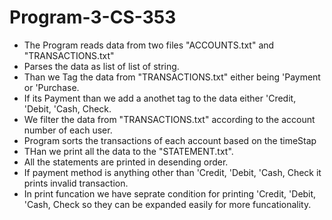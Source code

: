 # Program-3-CS-353
* The Program reads data from two files "ACCOUNTS.txt" and "TRANSACTIONS.txt"
* Parses the data as list of list of string.
* Than we Tag the data from "TRANSACTIONS.txt" either being 'Payment or 'Purchase.
* If its Payment than we add a anothet tag to the data either 'Credit, 'Debit, 'Cash, Check.
* We filter the data from "TRANSACTIONS.txt" according to the account number of each user.
* Program sorts the transactions of each account based on the timeStap
* THan we print all the data to the "STATEMENT.txt".
* All the statements are printed in desending order.
* If payment method is anything other than 'Credit, 'Debit, 'Cash, Check it prints invalid transaction.
* In print funcation we have seprate condition for printing 'Credit, 'Debit, 'Cash, Check so they can be expanded easily for more funcationality.
